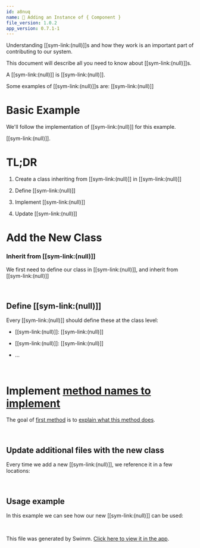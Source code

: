 ```yaml
---
id: a8nuq
name: 🔘 Adding an Instance of { Component }
file_version: 1.0.2
app_version: 0.7.1-1
---
```


Understanding [[sym-link:(null)]]s and how they work is an important part of contributing to our system.

This document will describe all you need to know about [[sym-link:(null)]]s.

A [[sym-link:(null)]] is [[sym-link:(null)]].

Some examples of [[sym-link:(null)]]s are: [[sym-link:(null)]]

# Basic Example

We'll follow the implementation of [[sym-link:(null)]] for this example.

[[sym-link:(null)]].

# TL;DR

1.  Create a class inheriting from [[sym-link:(null)]] in [[sym-link:(null)]]
    
2.  Define [[sym-link:(null)]]
    
3.  Implement [[sym-link:(null)]]
    
4.  Update [[sym-link:(null)]]
    

# Add the New Class

### Inherit from [[sym-link:(null)]]

We first need to define our class in [[sym-link:(null)]], and inherit from [[sym-link:(null)]]

<br/>

## Define [[sym-link:(null)]]

Every [[sym-link:(null)]] should define these at the class level:

*   [[sym-link:(null)]]: [[sym-link:(null)]]
    
*   [[sym-link:(null)]]: [[sym-link:(null)]]
    
*   ...

<br/>

# Implement [method names to implement](#text-placeholder-id-uke9s)

The goal of [first method](#text-placeholder-id-wmcbi) is to [explain what this method does](#text-placeholder-id-qmikw).

<br/>

## **Update additional files with the new class**

Every time we add a new [[sym-link:(null)]], we reference it in a few locations:

<br/>

## Usage example

In this example we can see how our new [[sym-link:(null)]] can be used:

<br/>

This file was generated by Swimm. [Click here to view it in the app](http://localhost:5000/repos/Z2l0aHViJTNBJTNBc3Rva2Utd2VhdGhlciUzQSUzQUFkZGllQ29oZW4=/docs/a8nuq).